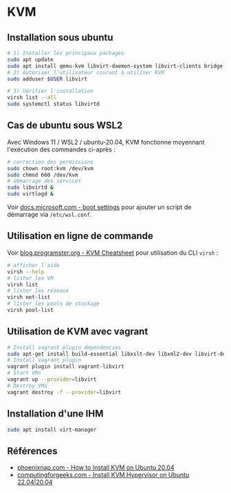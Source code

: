 # KVM

## Installation sous ubuntu

```bash
# 1) Installer les principaux packages
sudo apt update
sudo apt install qemu-kvm libvirt-daemon-system libvirt-clients bridge-utils
# 2) Autoriser l'utilisateur courant à utiliser KVM
sudo adduser $USER libvirt

# 3) Vérifier l'installation
virsh list --all
sudo systemctl status libvirtd
```

## Cas de ubuntu sous WSL2

Avec Windows 11 / WSL2 / ubuntu-20.04, KVM fonctionne moyennant l'exécution des commandes ci-après :

```bash
# correction des permissions
sudo chown root:kvm /dev/kvm
sudo chmod 660 /dev/kvm
# démarrage des services
sudo libvirtd &
sudo virtlogd &
```

Voir [docs.microsoft.com - boot settings](https://docs.microsoft.com/en-us/windows/wsl/wsl-config#boot-settings) pour ajouter un script de démarrage via `/etc/wsl.conf`.

## Utilisation en ligne de commande

Voir [blog.programster.org - KVM Cheatsheet](https://blog.programster.org/kvm-cheatsheet) pour utilisation du CLI `virsh` :

```bash
# afficher l'aide
virsh --help
# lister les VM
virsh list
# lister les réseaux
virsh net-list
# lister les pools de stockage
virsh pool-list
```

## Utilisation de KVM avec vagrant

```bash
# Install vagrant plugin dependencies
sudo apt-get install build-essential libxslt-dev libxml2-dev libvirt-dev zlib1g-dev ruby-dev
# Install vagrant plugin
vagrant plugin install vagrant-libvirt
# Start VMs
vagrant up --provider=libvirt
# Destroy VMs
vagrant destroy -f --provider=libvirt
```

## Installation d'une IHM

```bash
sudo apt install virt-manager
```

## Références

* [phoenixnap.com - How to Install KVM on Ubuntu 20.04](https://phoenixnap.com/kb/ubuntu-install-kvm)
* [computingforgeeks.com - Install KVM Hypervisor on Ubuntu 22.04|20.04](https://computingforgeeks.com/install-kvm-hypervisor-on-ubuntu-linux/)

